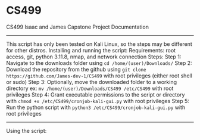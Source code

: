 # CS499
CS499 Isaac and James Capstone Project
Documentation
______________________________________________________________________________________________
This script has only been tested on Kali Linux, so the steps may be different for other distros. 
Installing and running the script:
Requirements: root access, git, python 3.11.8, nmap, and network connection
Steps:
Step 1: Navigate to the downloads folder using ``cd /home/(user)/Downloads/`` 
Step 2: Download the repository from the github using ``git clone https://github.com/James-dev-1/CS499`` with root privileges (either root shell or sudo)
Step 3: Optionally, move the downloaded folder to a working directory ex: ``mv /home/(user)/Downloads/CS499 /etc/CS499`` with root privileges
Step 4: Grant executable permissions to the script or directory with ``chmod +x /etc/CS499/cronjob-kali-gui.py`` with root privileges
Step 5: Run the python script with ``python3 /etc/CS499/cronjob-kali-gui.py`` with root privileges
________________________________________________________________________________________________
Using the script:
